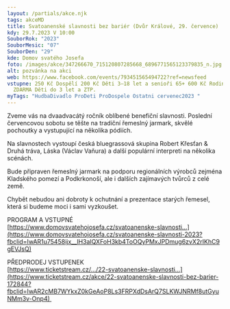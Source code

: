 ```yaml
---
layout: /partials/akce.njk
tags: akceMD
title: Svatoanenské slavnosti bez bariér (Dvůr Králové, 29. července)
kdy: 29.7.2023 V 10:00
SouborRok: "2023"
SouborMesic: "07"
SouborDen: "29"
kde: Domov svatého Josefa
foto: /images/akce/347266670_715120807285668_6896771565123379835_n.jpg
alt: pozvánka na akci
web: https://www.facebook.com/events/793451565494722?ref=newsfeed
vstupne: 250 Kč Dospělí 200 Kč Děti 3–18 let a senioři 65+ 600 Kč Rodiny (2+3)
  ZDARMA Děti do 3 let a ZTP.
myTags: "HudbaDivadlo ProDeti ProDospele Ostatni cervenec2023 "
---
```

<!--StartFragment-->

Zveme vás na dvaadvacátý ročník oblíbené benefiční slavnosti. Poslední červencovou sobotu se těšte na tradiční řemeslný jarmark, skvělé pochoutky a vystupující na několika pódiích.

Na slavnostech vystoupí česká bluegrassová skupina Robert Křesťan & Druhá tráva, Láska (Václav Vaňura) a další populární interpreti na několika scénách.

Bude připraven řemeslný jarmark na podporu regionálních výrobců zejména Kladského pomezí a Podkrkonoší, ale i dalších zajímavých tvůrců z celé země.

Chybět nebudou ani dobroty k ochutnání a prezentace starých řemesel, která si budeme moci i sami vyzkoušet.

PROGRAM A VSTUPNÉ\
[https://www.domovsvatehojosefa.cz/svatoanenske-slavnosti...](https://www.domovsvatehojosefa.cz/svatoanenske-slavnosti-2023?fbclid=IwAR1u75458ijx__lH3aIQXFoH3kb4ToOQyPMxJPDmug6zvX2rIKhC9gEVJsQ)

PŘEDPRODEJ VSTUPENEK\
[https://www.ticketstream.cz/.../22-svatoanenske-slavnosti...](https://www.ticketstream.cz/akce/22-svatoanenske-slavnosti-bez-barier-172844?fbclid=IwAR2cMB7WYkxZ0kGeAoP8Ls3FRPXdDsArQ7SLKWJNRMf8utGyuNMm3v-Onp4) 

<!--EndFragment-->
